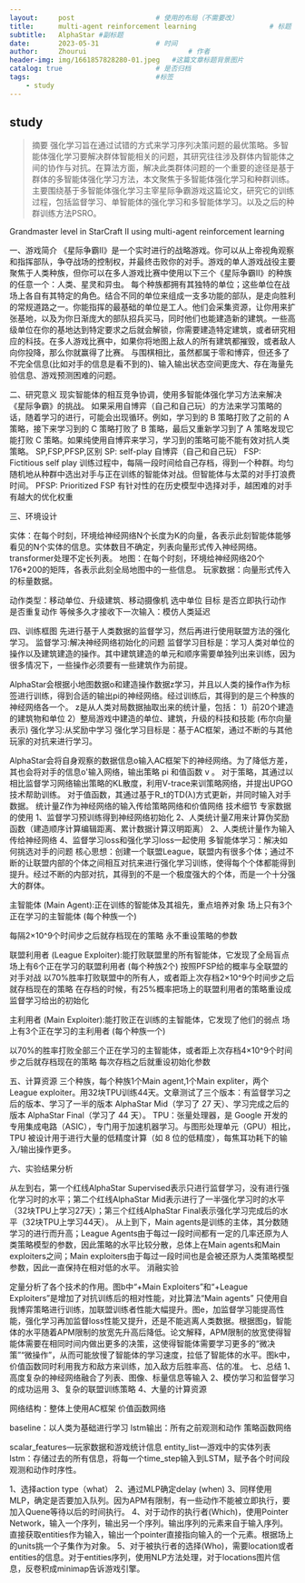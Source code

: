 ```yaml
---
layout:     post   				    # 使用的布局（不需要改）
title:      multi-agent reinforcement learning   				# 标题 
subtitle:   AlphaStar #副标题
date:       2023-05-31 				# 时间
author:     Zhourui 						# 作者
header-img: img/1661857828280-01.jpeg 	#这篇文章标题背景图片
catalog: true 						# 是否归档
tags:								#标签
    - study
---
```


## study
>摘要
强化学习旨在通过试错的方式来学习序列决策问题的最优策略。多智能体强化学习要解决群体智能相关的问题，其研究往往涉及群体内智能体之间的协作与对抗。在算法方面，解决此类群体问题的一个重要的途径是基于群体的多智能体强化学习方法，本文聚焦于多智能体强化学习和种群训练。主要围绕基于多智能体强化学习主宰星际争霸游戏这篇论文，研究它的训练过程，包括监督学习、单智能体的强化学习和多智能体学习。以及之后的种群训练方法PSRO。

Grandmaster level in StarCraft II using multi-agent reinforcement learning  

一、游戏简介
《星际争霸II》是一个实时进行的战略游戏。你可以从上帝视角观察和指挥部队，争夺战场的控制权，并最终击败你的对手。游戏的单人游戏战役主要聚焦于人类种族，但你可以在多人游戏比赛中使用以下三个《星际争霸II》的种族的任意一个：人类、星灵和异虫。
每个种族都拥有其独特的单位；这些单位在战场上各自有其特定的角色。结合不同的单位来组成一支多功能的部队，是走向胜利的常规道路之一。你能指挥的最基础的单位是工人。他们会采集资源，让你用来扩张基地，以及为你日渐庞大的部队招兵买马，同时他们也能建造新的建筑。一些高级单位在你的基地达到特定要求之后就会解锁，你需要建造特定建筑，或者研究相应的科技。在多人游戏比赛中，如果你将地图上敌人的所有建筑都摧毁，或者敌人向你投降，那么你就赢得了比赛。
与围棋相比，虽然都属于零和博弈，但还多了不完全信息(比如对手的信息是看不到的)、输入输出状态空间更庞大、存在海量先验信息、游戏预测困难的问题。

二、研究意义
现实智能体的相互竞争协调，使用多智能体强化学习方法来解决《星际争霸》的挑战。
如果采用自博弈（自己和自己玩）的方法来学习策略的话，随着学习的进行，可能会出现循环。例如，学习到的 B 策略打败了之前的 A 策略，接下来学习到的 C 策略打败了 B 策略，最后又重新学习到了 A 策略发现它能打败 C 策略。如果纯使用自博弈来学习，学习到的策略可能不能有效对抗人类策略。
SP,FSP,PFSP,区别
SP: self-play 自博弈（自己和自己玩）
FSP: Fictitious self play 训练过程中，每隔⼀段时间给⾃己存档，得到⼀个种群。均匀随机地从种群中选出对手与正在训练的智能体对战。但智能体与太菜的对⼿打浪费时间。
PFSP: Prioritized FSP 有针对性的在历史模型中选择对手，越困难的对手有越大的优化权重


三、环境设计

实体：在每个时刻，环境给神经网络N个长度为K的向量，各表示此刻智能体能够看⻅的N个实体的信息。实体数目不确定，列表向量形式传入神经网络。transformer处理不定长列表。
地图：在每个时刻，环境给神经网络20个176*200的矩阵，各表示此刻全局地图中的一些信息。
玩家数据：向量形式传入的标量数据。

动作类型：移动单位、升级建筑、移动摄像机
选中单位
目标
是否⽴即执⾏动作
是否重复动作
等候多久才接收下⼀次输入：模仿人类延迟

四、训练框图
先进行基于人类数据的监督学习，然后再进行使用联盟方法的强化学习。
监督学习:解决神经⽹络初始化的问题
监督学习目标是：学习人类对单位的操作以及建筑建造的操作。其中建筑建造的单元和顺序需要单独列出来训练，因为很多情况下，一些操作必须要有一些建筑作为前提。

AlphaStar会根据小地图数据o和建造操作数据z学习，并且以人类的操作a作为标签进行训练，得到合适的输出pi的神经网络。经过训练后，其得到的是三个种族的神经网络各一个。
z是从人类对局数据抽取出来的统计量，包括：
1）前20个建造的建筑物和单位
2）整局游戏中建造的单位、建筑，升级的科技和技能 (布尔向量表示)
强化学习:从奖励中学习
强化学习目标是：基于AC框架，通过不断的与其他玩家的对抗来进行学习。

AlphaStar会将自身观察的数据信息o输入AC框架下的神经网络。为了降低方差，其也会将对手的信息o'输入网络，输出策略 pi 和值函数 v 。
对于策略，其通过以相比监督学习网络输出策略的KL散度，利用V-trace来训策略网络，并提出UPGO技术帮助训练。
对于值函数，其通过基于R_t的TD(λ)方式更新，并同时输入对⼿数据。
统计量Z作为神经⽹络的输⼊传给策略网络和价值网络
技术细节 
专家数据的使用
1、监督学习预训练得到神经⽹络初始化
2、⼈类统计量Z⽤来计算伪奖励函数（建造顺序计算编辑距离、累计数据计算汉明距离）
2、人类统计量作为输入传给神经网络
4、监督学习loss和强化学习loss一起使用
多智能体学习：解决如何挑选对⼿的问题
核心思想：创建一个联盟League，联盟内有很多个体；通过不断的让联盟内部的个体之间相互对抗来进行强化学习训练，使得每个个体都能得到提升。经过不断的内部对抗，其得到的不是一个极度强大的个体，而是一个十分强大的群体。

主智能体 (Main Agent):正在训练的智能体及其祖先，重点培养对象
场上只有3个正在学习的主智能体 (每个种族一个)

每隔2×10^9个时间步之后就存档现在的策略
永不重设策略的参数

联盟利用者 (League Exploiter):能打败联盟里的所有智能体，它发现了全局盲点
场上有6个正在学习的联盟利用者 (每个种族2个)
按照PFSP给的概率与全联盟的对⼿对战
以70%胜率打败联盟中的所有人，或者距上次存档2×10^9个时间步之后就存档现在的策略
在存档的时候，有25%概率把场上的联盟利用者的策略重设成监督学习给出的初始化

主利用者 (Main Exploiter):能打败正在训练的主智能体，它发现了他们的弱点
场上有3个正在学习的主利用者 (每个种族一个)

以70%的胜率打败全部三个正在学习的主智能体，或者距上次存档4×10^9个时间步之后就存档现在的策略
每次存档之后就重设初始化参数

五、计算资源
三个种族，每个种族1个Main agent,1个Main expliter，两个League exploiter。用32块TPU训练44天。文章测试了三个版本：有监督学习之后的版本、学习了一半的版本 AlphaStar Mid（学习了 27 天）、学习完成之后的版本 AlphaStar Final（学习了 44 天）。
TPU：张量处理器，是 Google 开发的专用集成电路（ASIC），专门用于加速机器学习。与图形处理单元（GPU）相比，TPU 被设计用于进行大量的低精度计算（如 8 位的低精度），每焦耳功耗下的输入/输出操作更多。

六、实验结果分析

从左到右，第一个红线AlphaStar Supervised表示只进行监督学习，没有进行强化学习时的水平；第二个红线AlphaStar Mid表示进行了一半强化学习时的水平（32块TPU上学习27天）；第三个红线AlphaStar Final表示强化学习完成后的水平（32块TPU上学习44天）。 从上到下，Main agents是训练的主体，其分数随学习的进行而升高；League Agents由于每过一段时间都有一定的几率还原为人类策略模型的参数，因此策略的水平比较分散，总体上在Main agents和Main exploiters之间；Main exploiters由于每过一段时间也是会被还原为人类策略模型参数，因此一直保持在相对低的水平。
消融实验

定量分析了各个技术的作用。图b中“+Main Exploiters”和“+League Exploiters”是增加了对抗训练后的相对性能，对比算法“Main agents” 只使用自我博弈策略进行训练，加联盟训练者性能大幅提升。图e，加监督学习能提高性能，强化学习再加监督loss性能又提升，还是不能逃离人类数据。根据图g，智能体的水平随着APM限制的放宽先升高后降低。论文解释，APM限制的放宽使得智能体需要在相同时间内做出更多的决策，这使得智能体需要学习更多的“微决策”“微操作”，从而可能放慢了智能体的学习速度，拉低了智能体的水平。图k中，价值函数同时利用我方和敌方来训练，加入敌方后胜率高、估的准。
七、总结
1、⾼度复杂的神经⽹络融合了列表、图像、标量信息等输入
2、模仿学习和监督学习的成功运用
3、复杂的联盟训练策略
4、⼤量的计算资源


网络结构：整体上使用AC框架
价值函数网络

baseline：以人类为基础进行学习
lstm输出：所有之前观测和动作
策略函数网络

scalar_features—玩家数据和游戏统计信息
entity_list—游戏中的实体列表
lstm：存储过去的所有信息，将每一个time_step输入到LSTM，赋予各个时间段观测和动作时序性。

1、选择action type（what）
2、通过MLP确定delay (when)
3、同样使用MLP，确定是否要加入队列。因为APM有限制，有一些动作不能被立即执行，要加入Quene等待以后的时间执行。
4、对于动作的执行者(Which)，使用Pointer Network，输⼊一个序列，输出另⼀个序列。输出序列的元素来⾃于输入序列。直接获取entities作为输入，输出一个pointer直接指向输入的一个元素。根据场上的units挑一个子集作为对象。
5、对于被执行者的选择(Who)，需要location或者entities的信息。对于entities序列，使用NLP方法处理，对于locations图片信息，反卷积成minimap告诉游戏引擎。